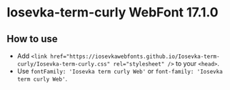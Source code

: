# Iosevka-term-curly WebFont 17.1.0

## How to use

- Add `<link href="https://iosevkawebfonts.github.io/Iosevka-term-curly/Iosevka-term-curly.css" rel="stylesheet" />` to your `<head>`.
- Use `fontFamily: 'Iosevka term curly Web'` or `font-family: 'Iosevka term curly Web'`.
